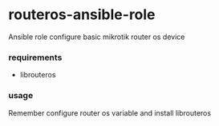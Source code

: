 # routeros-ansible-role
Ansible role configure basic mikrotik router os device

### requirements
- librouteros

### usage

Remember configure router os variable and install librouteros